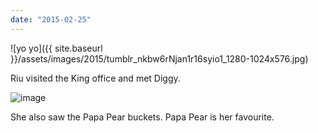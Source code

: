 ```yaml
---
date: "2015-02-25"
---
```


![yo yo]({{ site.baseurl }}/assets/images/2015/tumblr_nkbw6rNjan1r16syio1_1280-1024x576.jpg)

Riu visited the King office and met Diggy.

![image](images/tumblr_inline_nkbw4v68VD1qlj3bd.jpg)

She also saw the Papa Pear buckets. Papa Pear is her favourite.

